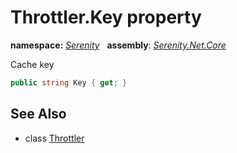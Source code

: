 # Throttler.Key property
**namespace:** *[Serenity](../../README.md#serenity-namespace)*   **assembly**: *[Serenity.Net.Core](../../README.md)*

Cache key

```csharp
public string Key { get; }
```

## See Also

* class [Throttler](../Throttler.md)